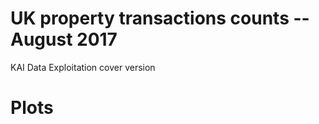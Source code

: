 # UK property transactions counts -- August 2017 
KAI Data Exploitation cover version  

# Plots


<!--html_preserve--><div id="htmlwidget-e9096ba96da70e7d3d31" style="width:672px;height:480px;" class="dygraphs html-widget"></div>
<script type="application/json" data-for="htmlwidget-e9096ba96da70e7d3d31">{"x":{"attrs":{"axes":{"x":{"pixelsPerLabel":60,"drawAxis":true,"drawGrid":false},"y":{"drawAxis":true,"drawGrid":false}},"colors":["#0f29ad","#db8572"],"title":"Total UK Residential Property Transactions","labels":["month","Unadjusted","Seasonally adjusted"],"retainDateWindow":false,"legend":"always","labelsDivWidth":500,"labelsShowZeroValues":true,"labelsSeparateLines":false,"hideOverlayOnMouseOut":true,"stackedGraph":false,"fillGraph":false,"fillAlpha":0.15,"stepPlot":false,"drawPoints":false,"pointSize":1,"drawGapEdgePoints":false,"connectSeparatedPoints":false,"strokeWidth":1,"strokeBorderColor":"white","colorValue":0.5,"colorSaturation":1,"includeZero":true,"drawAxesAtZero":false,"logscale":false,"axisTickSize":3,"axisLineColor":"black","axisLineWidth":0.3,"axisLabelColor":"black","axisLabelFontSize":14,"axisLabelWidth":60,"drawGrid":true,"gridLineWidth":0.3,"rightGap":5,"digitsAfterDecimal":2,"labelsKMB":false,"labelsKMG2":false,"labelsUTC":false,"maxNumberWidth":6,"animatedZooms":false,"mobileDisableYTouch":true,"ylabel":"Transactions"},"scale":"monthly","annotations":[],"shadings":[],"events":[],"format":"date","data":[["2016-03-01T00:00:00.000Z","2016-04-01T00:00:00.000Z","2016-05-01T00:00:00.000Z","2016-06-01T00:00:00.000Z","2016-07-01T00:00:00.000Z","2016-08-01T00:00:00.000Z","2016-09-01T00:00:00.000Z","2016-10-01T00:00:00.000Z","2016-11-01T00:00:00.000Z","2016-12-01T00:00:00.000Z","2017-01-01T00:00:00.000Z","2017-02-01T00:00:00.000Z","2017-03-01T00:00:00.000Z","2017-04-01T00:00:00.000Z","2017-05-01T00:00:00.000Z","2017-06-01T00:00:00.000Z","2017-07-01T00:00:00.000Z","2017-08-01T00:00:00.000Z"],[171370,73560,83000,102130,106040,108100,105370,98050,102430,109570,80680,83630,105550,87830,96290,117840,107140,114180],[171350,81730,88380,95700,96560,97120,95930,96450,97180,98450,102800,101460,103560,102970,100190,102440,104010,103490]],"fixedtz":false,"tzone":"UTC"},"evals":[],"jsHooks":[]}</script><!--/html_preserve-->

<!--html_preserve--><div id="htmlwidget-71be730011bac9b880ba" style="width:672px;height:480px;" class="dygraphs html-widget"></div>
<script type="application/json" data-for="htmlwidget-71be730011bac9b880ba">{"x":{"attrs":{"axes":{"x":{"pixelsPerLabel":60,"drawAxis":true,"drawGrid":false},"y":{"drawAxis":true,"drawGrid":false}},"colors":["#0f29ad","#db8572"],"title":"Total UK Non-Residential Property Transactions","labels":["month","Unadjusted","Seasonally adjusted"],"retainDateWindow":false,"legend":"always","labelsDivWidth":500,"labelsShowZeroValues":true,"labelsSeparateLines":false,"hideOverlayOnMouseOut":true,"stackedGraph":false,"fillGraph":false,"fillAlpha":0.15,"stepPlot":false,"drawPoints":false,"pointSize":1,"drawGapEdgePoints":false,"connectSeparatedPoints":false,"strokeWidth":1,"strokeBorderColor":"white","colorValue":0.5,"colorSaturation":1,"includeZero":true,"drawAxesAtZero":false,"logscale":false,"axisTickSize":3,"axisLineColor":"black","axisLineWidth":0.3,"axisLabelColor":"black","axisLabelFontSize":14,"axisLabelWidth":60,"drawGrid":true,"gridLineWidth":0.3,"rightGap":5,"digitsAfterDecimal":2,"labelsKMB":false,"labelsKMG2":false,"labelsUTC":false,"maxNumberWidth":6,"animatedZooms":false,"mobileDisableYTouch":true,"ylabel":"Transactions"},"scale":"monthly","annotations":[],"shadings":[],"events":[],"format":"date","data":[["2016-03-01T00:00:00.000Z","2016-04-01T00:00:00.000Z","2016-05-01T00:00:00.000Z","2016-06-01T00:00:00.000Z","2016-07-01T00:00:00.000Z","2016-08-01T00:00:00.000Z","2016-09-01T00:00:00.000Z","2016-10-01T00:00:00.000Z","2016-11-01T00:00:00.000Z","2016-12-01T00:00:00.000Z","2017-01-01T00:00:00.000Z","2017-02-01T00:00:00.000Z","2017-03-01T00:00:00.000Z","2017-04-01T00:00:00.000Z","2017-05-01T00:00:00.000Z","2017-06-01T00:00:00.000Z","2017-07-01T00:00:00.000Z","2017-08-01T00:00:00.000Z"],[12040,10520,9540,11290,10100,10290,11230,9950,11220,11610,9370,9220,13350,9750,10080,11100,10280,10440],[9940,10640,10330,10930,10170,10410,10540,10360,10510,10680,10890,10850,10840,10610,10450,10390,10830,10600]],"fixedtz":false,"tzone":"UTC"},"evals":[],"jsHooks":[]}</script><!--/html_preserve-->

<!--html_preserve--><div id="htmlwidget-d96907441ddf9e4b9c01" style="width:672px;height:480px;" class="dygraphs html-widget"></div>
<script type="application/json" data-for="htmlwidget-d96907441ddf9e4b9c01">{"x":{"attrs":{"axes":{"x":{"pixelsPerLabel":60,"drawAxis":true,"drawGrid":false},"y":{"drawAxis":true,"drawGrid":false}},"colors":["#0f29ad","#db8572"],"title":"Total UK Residential Property Transactions","labels":["month","Unadjusted","Seasonally adjusted"],"retainDateWindow":false,"legend":"always","labelsDivWidth":500,"labelsShowZeroValues":true,"labelsSeparateLines":false,"hideOverlayOnMouseOut":true,"stackedGraph":false,"fillGraph":false,"fillAlpha":0.15,"stepPlot":false,"drawPoints":false,"pointSize":1,"drawGapEdgePoints":false,"connectSeparatedPoints":false,"strokeWidth":1,"strokeBorderColor":"white","colorValue":0.5,"colorSaturation":1,"includeZero":true,"drawAxesAtZero":false,"logscale":false,"axisTickSize":3,"axisLineColor":"black","axisLineWidth":0.3,"axisLabelColor":"black","axisLabelFontSize":14,"axisLabelWidth":60,"drawGrid":true,"gridLineWidth":0.3,"rightGap":5,"digitsAfterDecimal":2,"labelsKMB":false,"labelsKMG2":false,"labelsUTC":false,"maxNumberWidth":6,"animatedZooms":false,"mobileDisableYTouch":true,"ylabel":"Transactions","showRangeSelector":true,"rangeSelectorHeight":40,"rangeSelectorPlotFillColor":" #A7B1C4","rangeSelectorPlotStrokeColor":"#808FAB","interactionModel":"Dygraph.Interaction.defaultModel"},"scale":"monthly","annotations":[],"shadings":[],"events":[],"format":"date","data":[["2005-04-01T00:00:00.000Z","2005-05-01T00:00:00.000Z","2005-06-01T00:00:00.000Z","2005-07-01T00:00:00.000Z","2005-08-01T00:00:00.000Z","2005-09-01T00:00:00.000Z","2005-10-01T00:00:00.000Z","2005-11-01T00:00:00.000Z","2005-12-01T00:00:00.000Z","2006-01-01T00:00:00.000Z","2006-02-01T00:00:00.000Z","2006-03-01T00:00:00.000Z","2006-04-01T00:00:00.000Z","2006-05-01T00:00:00.000Z","2006-06-01T00:00:00.000Z","2006-07-01T00:00:00.000Z","2006-08-01T00:00:00.000Z","2006-09-01T00:00:00.000Z","2006-10-01T00:00:00.000Z","2006-11-01T00:00:00.000Z","2006-12-01T00:00:00.000Z","2007-01-01T00:00:00.000Z","2007-02-01T00:00:00.000Z","2007-03-01T00:00:00.000Z","2007-04-01T00:00:00.000Z","2007-05-01T00:00:00.000Z","2007-06-01T00:00:00.000Z","2007-07-01T00:00:00.000Z","2007-08-01T00:00:00.000Z","2007-09-01T00:00:00.000Z","2007-10-01T00:00:00.000Z","2007-11-01T00:00:00.000Z","2007-12-01T00:00:00.000Z","2008-01-01T00:00:00.000Z","2008-02-01T00:00:00.000Z","2008-03-01T00:00:00.000Z","2008-04-01T00:00:00.000Z","2008-05-01T00:00:00.000Z","2008-06-01T00:00:00.000Z","2008-07-01T00:00:00.000Z","2008-08-01T00:00:00.000Z","2008-09-01T00:00:00.000Z","2008-10-01T00:00:00.000Z","2008-11-01T00:00:00.000Z","2008-12-01T00:00:00.000Z","2009-01-01T00:00:00.000Z","2009-02-01T00:00:00.000Z","2009-03-01T00:00:00.000Z","2009-04-01T00:00:00.000Z","2009-05-01T00:00:00.000Z","2009-06-01T00:00:00.000Z","2009-07-01T00:00:00.000Z","2009-08-01T00:00:00.000Z","2009-09-01T00:00:00.000Z","2009-10-01T00:00:00.000Z","2009-11-01T00:00:00.000Z","2009-12-01T00:00:00.000Z","2010-01-01T00:00:00.000Z","2010-02-01T00:00:00.000Z","2010-03-01T00:00:00.000Z","2010-04-01T00:00:00.000Z","2010-05-01T00:00:00.000Z","2010-06-01T00:00:00.000Z","2010-07-01T00:00:00.000Z","2010-08-01T00:00:00.000Z","2010-09-01T00:00:00.000Z","2010-10-01T00:00:00.000Z","2010-11-01T00:00:00.000Z","2010-12-01T00:00:00.000Z","2011-01-01T00:00:00.000Z","2011-02-01T00:00:00.000Z","2011-03-01T00:00:00.000Z","2011-04-01T00:00:00.000Z","2011-05-01T00:00:00.000Z","2011-06-01T00:00:00.000Z","2011-07-01T00:00:00.000Z","2011-08-01T00:00:00.000Z","2011-09-01T00:00:00.000Z","2011-10-01T00:00:00.000Z","2011-11-01T00:00:00.000Z","2011-12-01T00:00:00.000Z","2012-01-01T00:00:00.000Z","2012-02-01T00:00:00.000Z","2012-03-01T00:00:00.000Z","2012-04-01T00:00:00.000Z","2012-05-01T00:00:00.000Z","2012-06-01T00:00:00.000Z","2012-07-01T00:00:00.000Z","2012-08-01T00:00:00.000Z","2012-09-01T00:00:00.000Z","2012-10-01T00:00:00.000Z","2012-11-01T00:00:00.000Z","2012-12-01T00:00:00.000Z","2013-01-01T00:00:00.000Z","2013-02-01T00:00:00.000Z","2013-03-01T00:00:00.000Z","2013-04-01T00:00:00.000Z","2013-05-01T00:00:00.000Z","2013-06-01T00:00:00.000Z","2013-07-01T00:00:00.000Z","2013-08-01T00:00:00.000Z","2013-09-01T00:00:00.000Z","2013-10-01T00:00:00.000Z","2013-11-01T00:00:00.000Z","2013-12-01T00:00:00.000Z","2014-01-01T00:00:00.000Z","2014-02-01T00:00:00.000Z","2014-03-01T00:00:00.000Z","2014-04-01T00:00:00.000Z","2014-05-01T00:00:00.000Z","2014-06-01T00:00:00.000Z","2014-07-01T00:00:00.000Z","2014-08-01T00:00:00.000Z","2014-09-01T00:00:00.000Z","2014-10-01T00:00:00.000Z","2014-11-01T00:00:00.000Z","2014-12-01T00:00:00.000Z","2015-01-01T00:00:00.000Z","2015-02-01T00:00:00.000Z","2015-03-01T00:00:00.000Z","2015-04-01T00:00:00.000Z","2015-05-01T00:00:00.000Z","2015-06-01T00:00:00.000Z","2015-07-01T00:00:00.000Z","2015-08-01T00:00:00.000Z","2015-09-01T00:00:00.000Z","2015-10-01T00:00:00.000Z","2015-11-01T00:00:00.000Z","2015-12-01T00:00:00.000Z","2016-01-01T00:00:00.000Z","2016-02-01T00:00:00.000Z","2016-03-01T00:00:00.000Z","2016-04-01T00:00:00.000Z","2016-05-01T00:00:00.000Z","2016-06-01T00:00:00.000Z","2016-07-01T00:00:00.000Z","2016-08-01T00:00:00.000Z","2016-09-01T00:00:00.000Z","2016-10-01T00:00:00.000Z","2016-11-01T00:00:00.000Z","2016-12-01T00:00:00.000Z","2017-01-01T00:00:00.000Z","2017-02-01T00:00:00.000Z","2017-03-01T00:00:00.000Z","2017-04-01T00:00:00.000Z","2017-05-01T00:00:00.000Z","2017-06-01T00:00:00.000Z","2017-07-01T00:00:00.000Z","2017-08-01T00:00:00.000Z"],[107190,109010,124660,129170,128150,129560,120860,124540,136300,99740,102230,132710,121270,135030,162970,148490,156560,152100,149270,151770,158310,114880,112280,139780,126450,140110,161680,151390,162330,129210,133700,134320,107680,79350,84540,82050,88350,90570,83780,74560,69560,61330,72020,54910,59180,41060,42750,57990,57690,64640,74760,86090,78820,79480,88840,82910,103320,50230,58370,71830,71660,70560,84580,89190,81420,77250,79190,75890,75600,51900,54880,66600,68510,66340,78780,83180,85180,85530,77840,81110,84940,60530,62300,86720,63040,75350,85310,81880,90440,74390,83060,89450,80010,62060,64360,79000,72180,91270,91270,98710,105630,93680,101920,109670,104700,87280,85940,91570,94340,103110,108460,110280,114720,105170,114990,99010,103880,77750,78540,91490,86970,97800,114770,120610,109480,109160,119950,109370,113690,84030,91310,171370,73560,83000,102130,106040,108100,105370,98050,102430,109570,80680,83630,105550,87830,96290,117840,107140,114180],[109680,110270,112460,113610,115470,117590,120990,119270,126640,132100,133940,132080,135880,133370,136400,140770,142280,142030,143440,146670,149510,148580,147120,144110,136980,139920,139530,137980,137040,133260,124980,119940,109440,103660,99300,91920,94610,87440,77280,66860,61820,59130,62890,55610,56400,51660,55930,63250,62120,63760,67390,71810,75400,76470,80170,80640,98940,64150,76080,76000,75260,76950,77490,77550,74560,74860,73080,70380,67560,69090,68450,71710,72990,69820,72780,74820,76080,76720,76520,76430,77270,77720,75610,89300,71730,78140,74850,75940,76520,76310,76890,78590,79880,78370,79620,79770,82650,89090,89010,89680,91090,93150,95110,99090,100460,103530,105610,102930,104330,102880,102430,101290,102360,100700,100830,99350,96840,93840,95890,98590,96870,101110,104470,104240,104200,106560,107180,106190,106790,104510,106510,171350,81730,88380,95700,96560,97120,95930,96450,97180,98450,102800,101460,103560,102970,100190,102440,104010,103490]],"fixedtz":false,"tzone":"UTC"},"evals":["attrs.interactionModel"],"jsHooks":[]}</script><!--/html_preserve-->
<!--html_preserve--><div id="htmlwidget-fd1171d182d8d078ceba" style="width:672px;height:480px;" class="dygraphs html-widget"></div>
<script type="application/json" data-for="htmlwidget-fd1171d182d8d078ceba">{"x":{"attrs":{"axes":{"x":{"pixelsPerLabel":60,"drawAxis":true,"drawGrid":false},"y":{"drawAxis":true,"drawGrid":false}},"colors":["#0f29ad","#db8572"],"title":"Total UK Non-Residential Property Transactions","labels":["month","Unadjusted","Seasonally adjusted"],"retainDateWindow":false,"legend":"always","labelsDivWidth":500,"labelsShowZeroValues":true,"labelsSeparateLines":false,"hideOverlayOnMouseOut":true,"stackedGraph":false,"fillGraph":false,"fillAlpha":0.15,"stepPlot":false,"drawPoints":false,"pointSize":1,"drawGapEdgePoints":false,"connectSeparatedPoints":false,"strokeWidth":1,"strokeBorderColor":"white","colorValue":0.5,"colorSaturation":1,"includeZero":true,"drawAxesAtZero":false,"logscale":false,"axisTickSize":3,"axisLineColor":"black","axisLineWidth":0.3,"axisLabelColor":"black","axisLabelFontSize":14,"axisLabelWidth":60,"drawGrid":true,"gridLineWidth":0.3,"rightGap":5,"digitsAfterDecimal":2,"labelsKMB":false,"labelsKMG2":false,"labelsUTC":false,"maxNumberWidth":6,"animatedZooms":false,"mobileDisableYTouch":true,"ylabel":"Transactions","showRangeSelector":true,"rangeSelectorHeight":40,"rangeSelectorPlotFillColor":" #A7B1C4","rangeSelectorPlotStrokeColor":"#808FAB","interactionModel":"Dygraph.Interaction.defaultModel"},"scale":"monthly","annotations":[],"shadings":[],"events":[],"format":"date","data":[["2005-04-01T00:00:00.000Z","2005-05-01T00:00:00.000Z","2005-06-01T00:00:00.000Z","2005-07-01T00:00:00.000Z","2005-08-01T00:00:00.000Z","2005-09-01T00:00:00.000Z","2005-10-01T00:00:00.000Z","2005-11-01T00:00:00.000Z","2005-12-01T00:00:00.000Z","2006-01-01T00:00:00.000Z","2006-02-01T00:00:00.000Z","2006-03-01T00:00:00.000Z","2006-04-01T00:00:00.000Z","2006-05-01T00:00:00.000Z","2006-06-01T00:00:00.000Z","2006-07-01T00:00:00.000Z","2006-08-01T00:00:00.000Z","2006-09-01T00:00:00.000Z","2006-10-01T00:00:00.000Z","2006-11-01T00:00:00.000Z","2006-12-01T00:00:00.000Z","2007-01-01T00:00:00.000Z","2007-02-01T00:00:00.000Z","2007-03-01T00:00:00.000Z","2007-04-01T00:00:00.000Z","2007-05-01T00:00:00.000Z","2007-06-01T00:00:00.000Z","2007-07-01T00:00:00.000Z","2007-08-01T00:00:00.000Z","2007-09-01T00:00:00.000Z","2007-10-01T00:00:00.000Z","2007-11-01T00:00:00.000Z","2007-12-01T00:00:00.000Z","2008-01-01T00:00:00.000Z","2008-02-01T00:00:00.000Z","2008-03-01T00:00:00.000Z","2008-04-01T00:00:00.000Z","2008-05-01T00:00:00.000Z","2008-06-01T00:00:00.000Z","2008-07-01T00:00:00.000Z","2008-08-01T00:00:00.000Z","2008-09-01T00:00:00.000Z","2008-10-01T00:00:00.000Z","2008-11-01T00:00:00.000Z","2008-12-01T00:00:00.000Z","2009-01-01T00:00:00.000Z","2009-02-01T00:00:00.000Z","2009-03-01T00:00:00.000Z","2009-04-01T00:00:00.000Z","2009-05-01T00:00:00.000Z","2009-06-01T00:00:00.000Z","2009-07-01T00:00:00.000Z","2009-08-01T00:00:00.000Z","2009-09-01T00:00:00.000Z","2009-10-01T00:00:00.000Z","2009-11-01T00:00:00.000Z","2009-12-01T00:00:00.000Z","2010-01-01T00:00:00.000Z","2010-02-01T00:00:00.000Z","2010-03-01T00:00:00.000Z","2010-04-01T00:00:00.000Z","2010-05-01T00:00:00.000Z","2010-06-01T00:00:00.000Z","2010-07-01T00:00:00.000Z","2010-08-01T00:00:00.000Z","2010-09-01T00:00:00.000Z","2010-10-01T00:00:00.000Z","2010-11-01T00:00:00.000Z","2010-12-01T00:00:00.000Z","2011-01-01T00:00:00.000Z","2011-02-01T00:00:00.000Z","2011-03-01T00:00:00.000Z","2011-04-01T00:00:00.000Z","2011-05-01T00:00:00.000Z","2011-06-01T00:00:00.000Z","2011-07-01T00:00:00.000Z","2011-08-01T00:00:00.000Z","2011-09-01T00:00:00.000Z","2011-10-01T00:00:00.000Z","2011-11-01T00:00:00.000Z","2011-12-01T00:00:00.000Z","2012-01-01T00:00:00.000Z","2012-02-01T00:00:00.000Z","2012-03-01T00:00:00.000Z","2012-04-01T00:00:00.000Z","2012-05-01T00:00:00.000Z","2012-06-01T00:00:00.000Z","2012-07-01T00:00:00.000Z","2012-08-01T00:00:00.000Z","2012-09-01T00:00:00.000Z","2012-10-01T00:00:00.000Z","2012-11-01T00:00:00.000Z","2012-12-01T00:00:00.000Z","2013-01-01T00:00:00.000Z","2013-02-01T00:00:00.000Z","2013-03-01T00:00:00.000Z","2013-04-01T00:00:00.000Z","2013-05-01T00:00:00.000Z","2013-06-01T00:00:00.000Z","2013-07-01T00:00:00.000Z","2013-08-01T00:00:00.000Z","2013-09-01T00:00:00.000Z","2013-10-01T00:00:00.000Z","2013-11-01T00:00:00.000Z","2013-12-01T00:00:00.000Z","2014-01-01T00:00:00.000Z","2014-02-01T00:00:00.000Z","2014-03-01T00:00:00.000Z","2014-04-01T00:00:00.000Z","2014-05-01T00:00:00.000Z","2014-06-01T00:00:00.000Z","2014-07-01T00:00:00.000Z","2014-08-01T00:00:00.000Z","2014-09-01T00:00:00.000Z","2014-10-01T00:00:00.000Z","2014-11-01T00:00:00.000Z","2014-12-01T00:00:00.000Z","2015-01-01T00:00:00.000Z","2015-02-01T00:00:00.000Z","2015-03-01T00:00:00.000Z","2015-04-01T00:00:00.000Z","2015-05-01T00:00:00.000Z","2015-06-01T00:00:00.000Z","2015-07-01T00:00:00.000Z","2015-08-01T00:00:00.000Z","2015-09-01T00:00:00.000Z","2015-10-01T00:00:00.000Z","2015-11-01T00:00:00.000Z","2015-12-01T00:00:00.000Z","2016-01-01T00:00:00.000Z","2016-02-01T00:00:00.000Z","2016-03-01T00:00:00.000Z","2016-04-01T00:00:00.000Z","2016-05-01T00:00:00.000Z","2016-06-01T00:00:00.000Z","2016-07-01T00:00:00.000Z","2016-08-01T00:00:00.000Z","2016-09-01T00:00:00.000Z","2016-10-01T00:00:00.000Z","2016-11-01T00:00:00.000Z","2016-12-01T00:00:00.000Z","2017-01-01T00:00:00.000Z","2017-02-01T00:00:00.000Z","2017-03-01T00:00:00.000Z","2017-04-01T00:00:00.000Z","2017-05-01T00:00:00.000Z","2017-06-01T00:00:00.000Z","2017-07-01T00:00:00.000Z","2017-08-01T00:00:00.000Z"],[10920,10390,11740,12000,10770,11130,10380,11260,11620,10190,9410,14330,11120,10450,12150,10360,10810,11230,11470,11840,12060,10790,9870,14070,11250,11180,12280,11720,11860,10720,12090,12340,10850,10590,10320,12640,13850,9750,9720,9540,8100,9380,8740,6840,7620,6110,5700,8230,6690,6220,7540,7850,6880,8010,8130,7950,8900,6630,7100,10190,8320,7490,9810,8720,7720,8380,8350,8600,8400,6620,6960,9520,7810,7450,8410,8050,8090,9050,8050,8570,8880,7400,6970,9690,8070,8200,7850,8190,8090,7810,8480,8970,8250,7400,6960,10030,8370,8530,8090,9080,8620,8710,9320,9890,9810,8360,7790,10200,9260,8780,9550,9770,9030,10050,10500,9210,10610,8510,8380,10940,9560,8970,10410,10550,8920,10600,10720,9740,11070,8520,8820,12040,10520,9540,11290,10100,10290,11230,9950,11220,11610,9370,9220,13350,9750,10080,11100,10280,10440],[10410,11160,11300,12220,11090,10860,10970,10700,11140,11280,11120,11150,11630,10940,11210,11140,11050,11340,11230,11680,11790,11650,11670,11490,11430,11650,11750,11650,11980,11550,11470,11610,11210,11440,11250,11390,13010,10470,9690,9160,8680,9160,8110,7160,7100,6830,6740,6810,6710,6800,7090,7430,7780,7650,7850,8040,8220,7630,8400,8390,8360,8430,9190,8480,8180,8130,8230,8170,7510,8020,8190,7930,7980,8010,8120,8060,8200,8480,8310,8050,8220,8540,7840,8210,8720,8430,7480,8180,8080,8060,7990,8400,8220,8180,8160,8730,8510,8640,8340,8690,8910,8800,8800,9440,9290,9110,9140,9280,9260,9230,9650,9370,9620,9560,9770,9490,9600,9600,9830,9450,9810,9730,9870,9970,9940,9970,10330,9830,10010,9930,10060,9940,10640,10330,10930,10170,10410,10540,10360,10510,10680,10890,10850,10840,10610,10450,10390,10830,10600]],"fixedtz":false,"tzone":"UTC"},"evals":["attrs.interactionModel"],"jsHooks":[]}</script><!--/html_preserve-->

<!--html_preserve--><div id="htmlwidget-0371cfc5d92ef4f06eeb" style="width:672px;height:480px;" class="dygraphs html-widget"></div>
<script type="application/json" data-for="htmlwidget-0371cfc5d92ef4f06eeb">{"x":{"attrs":{"axes":{"x":{"pixelsPerLabel":60,"drawAxis":true,"drawGrid":false},"y":{"drawAxis":true,"drawGrid":false},"y2":{"drawGrid":false,"independentTicks":true}},"colors":["#63a4d3","#399661"],"title":"Properties in England, not seasonally adjusted","labels":["month","Residential","Non-Residential"],"retainDateWindow":false,"legend":"always","labelsDivWidth":500,"labelsShowZeroValues":true,"labelsSeparateLines":false,"hideOverlayOnMouseOut":true,"stackedGraph":false,"fillGraph":false,"fillAlpha":0.15,"stepPlot":false,"drawPoints":false,"pointSize":1,"drawGapEdgePoints":false,"connectSeparatedPoints":false,"strokeWidth":1,"strokeBorderColor":"white","colorValue":0.5,"colorSaturation":1,"includeZero":true,"drawAxesAtZero":false,"logscale":false,"axisTickSize":3,"axisLineColor":"black","axisLineWidth":0.3,"axisLabelColor":"black","axisLabelFontSize":14,"axisLabelWidth":60,"drawGrid":true,"gridLineWidth":0.3,"rightGap":5,"digitsAfterDecimal":2,"labelsKMB":false,"labelsKMG2":false,"labelsUTC":false,"maxNumberWidth":6,"animatedZooms":false,"mobileDisableYTouch":true,"ylabel":"Residential Transactions","y2label":"Non-Residential Transactions","series":{"Non-Residential":{"axis":"y2"}},"showRangeSelector":true,"rangeSelectorHeight":40,"rangeSelectorPlotFillColor":" #A7B1C4","rangeSelectorPlotStrokeColor":"#808FAB","interactionModel":"Dygraph.Interaction.defaultModel"},"scale":"monthly","annotations":[],"shadings":[],"events":[],"format":"date","data":[["2005-04-01T00:00:00.000Z","2005-05-01T00:00:00.000Z","2005-06-01T00:00:00.000Z","2005-07-01T00:00:00.000Z","2005-08-01T00:00:00.000Z","2005-09-01T00:00:00.000Z","2005-10-01T00:00:00.000Z","2005-11-01T00:00:00.000Z","2005-12-01T00:00:00.000Z","2006-01-01T00:00:00.000Z","2006-02-01T00:00:00.000Z","2006-03-01T00:00:00.000Z","2006-04-01T00:00:00.000Z","2006-05-01T00:00:00.000Z","2006-06-01T00:00:00.000Z","2006-07-01T00:00:00.000Z","2006-08-01T00:00:00.000Z","2006-09-01T00:00:00.000Z","2006-10-01T00:00:00.000Z","2006-11-01T00:00:00.000Z","2006-12-01T00:00:00.000Z","2007-01-01T00:00:00.000Z","2007-02-01T00:00:00.000Z","2007-03-01T00:00:00.000Z","2007-04-01T00:00:00.000Z","2007-05-01T00:00:00.000Z","2007-06-01T00:00:00.000Z","2007-07-01T00:00:00.000Z","2007-08-01T00:00:00.000Z","2007-09-01T00:00:00.000Z","2007-10-01T00:00:00.000Z","2007-11-01T00:00:00.000Z","2007-12-01T00:00:00.000Z","2008-01-01T00:00:00.000Z","2008-02-01T00:00:00.000Z","2008-03-01T00:00:00.000Z","2008-04-01T00:00:00.000Z","2008-05-01T00:00:00.000Z","2008-06-01T00:00:00.000Z","2008-07-01T00:00:00.000Z","2008-08-01T00:00:00.000Z","2008-09-01T00:00:00.000Z","2008-10-01T00:00:00.000Z","2008-11-01T00:00:00.000Z","2008-12-01T00:00:00.000Z","2009-01-01T00:00:00.000Z","2009-02-01T00:00:00.000Z","2009-03-01T00:00:00.000Z","2009-04-01T00:00:00.000Z","2009-05-01T00:00:00.000Z","2009-06-01T00:00:00.000Z","2009-07-01T00:00:00.000Z","2009-08-01T00:00:00.000Z","2009-09-01T00:00:00.000Z","2009-10-01T00:00:00.000Z","2009-11-01T00:00:00.000Z","2009-12-01T00:00:00.000Z","2010-01-01T00:00:00.000Z","2010-02-01T00:00:00.000Z","2010-03-01T00:00:00.000Z","2010-04-01T00:00:00.000Z","2010-05-01T00:00:00.000Z","2010-06-01T00:00:00.000Z","2010-07-01T00:00:00.000Z","2010-08-01T00:00:00.000Z","2010-09-01T00:00:00.000Z","2010-10-01T00:00:00.000Z","2010-11-01T00:00:00.000Z","2010-12-01T00:00:00.000Z","2011-01-01T00:00:00.000Z","2011-02-01T00:00:00.000Z","2011-03-01T00:00:00.000Z","2011-04-01T00:00:00.000Z","2011-05-01T00:00:00.000Z","2011-06-01T00:00:00.000Z","2011-07-01T00:00:00.000Z","2011-08-01T00:00:00.000Z","2011-09-01T00:00:00.000Z","2011-10-01T00:00:00.000Z","2011-11-01T00:00:00.000Z","2011-12-01T00:00:00.000Z","2012-01-01T00:00:00.000Z","2012-02-01T00:00:00.000Z","2012-03-01T00:00:00.000Z","2012-04-01T00:00:00.000Z","2012-05-01T00:00:00.000Z","2012-06-01T00:00:00.000Z","2012-07-01T00:00:00.000Z","2012-08-01T00:00:00.000Z","2012-09-01T00:00:00.000Z","2012-10-01T00:00:00.000Z","2012-11-01T00:00:00.000Z","2012-12-01T00:00:00.000Z","2013-01-01T00:00:00.000Z","2013-02-01T00:00:00.000Z","2013-03-01T00:00:00.000Z","2013-04-01T00:00:00.000Z","2013-05-01T00:00:00.000Z","2013-06-01T00:00:00.000Z","2013-07-01T00:00:00.000Z","2013-08-01T00:00:00.000Z","2013-09-01T00:00:00.000Z","2013-10-01T00:00:00.000Z","2013-11-01T00:00:00.000Z","2013-12-01T00:00:00.000Z","2014-01-01T00:00:00.000Z","2014-02-01T00:00:00.000Z","2014-03-01T00:00:00.000Z","2014-04-01T00:00:00.000Z","2014-05-01T00:00:00.000Z","2014-06-01T00:00:00.000Z","2014-07-01T00:00:00.000Z","2014-08-01T00:00:00.000Z","2014-09-01T00:00:00.000Z","2014-10-01T00:00:00.000Z","2014-11-01T00:00:00.000Z","2014-12-01T00:00:00.000Z","2015-01-01T00:00:00.000Z","2015-02-01T00:00:00.000Z","2015-03-01T00:00:00.000Z","2015-04-01T00:00:00.000Z","2015-05-01T00:00:00.000Z","2015-06-01T00:00:00.000Z","2015-07-01T00:00:00.000Z","2015-08-01T00:00:00.000Z","2015-09-01T00:00:00.000Z","2015-10-01T00:00:00.000Z","2015-11-01T00:00:00.000Z","2015-12-01T00:00:00.000Z","2016-01-01T00:00:00.000Z","2016-02-01T00:00:00.000Z","2016-03-01T00:00:00.000Z","2016-04-01T00:00:00.000Z","2016-05-01T00:00:00.000Z","2016-06-01T00:00:00.000Z","2016-07-01T00:00:00.000Z","2016-08-01T00:00:00.000Z","2016-09-01T00:00:00.000Z","2016-10-01T00:00:00.000Z","2016-11-01T00:00:00.000Z","2016-12-01T00:00:00.000Z","2017-01-01T00:00:00.000Z","2017-02-01T00:00:00.000Z","2017-03-01T00:00:00.000Z","2017-04-01T00:00:00.000Z","2017-05-01T00:00:00.000Z","2017-06-01T00:00:00.000Z","2017-07-01T00:00:00.000Z","2017-08-01T00:00:00.000Z"],[88840,91030,103700,107770,107040,107710,100650,103570,115150,83980,87550,112090,101830,113160,135030,125720,132180,126890,124980,127530,133770,97580,96560,117970,105780,117560,134370,128660,136790,109250,113080,112770,91140,67220,71820,68100,73130,74470,69150,62400,57810,51080,59710,45780,50260,34750,36580,49130,48840,54720,63710,73760,68080,68260,76320,71150,89920,43110,50920,61810,60830,60500,72370,76590,70320,66440,67380,65080,65650,44970,47830,57200,58700,56820,67500,71550,73720,73310,67030,69730,73780,52630,54440,74960,53590,64960,72590,71240,77690,64200,71490,76910,69100,53990,56120,67740,61780,78170,77850,85310,90850,80640,87730,94020,91030,75750,75100,79280,81140,87930,92950,95430,98450,91170,98630,84150,90650,66750,68390,78240,73690,83310,98200,103160,94260,93940,102540,93490,98400,72750,80110,149710,62150,70490,86860,90220,92650,89100,83250,86920,93540,69090,72360,88780,74010,81190,98850,91230,96740],[9200,8620,9960,10120,9100,9410,8710,9400,9720,8610,7870,11980,9270,8660,10190,8720,9030,9500,9420,9770,10000,9020,8110,11620,9220,9110,10160,9840,9860,8940,10040,10270,9100,8910,8640,10480,11460,8030,8070,8090,6810,7960,7360,5690,6430,5100,4790,6960,5650,5120,6380,6730,5870,6760,6920,6720,7610,5670,6070,8690,7050,6260,8360,7410,6540,7190,7050,7340,7230,5730,5860,8090,6640,6310,7140,6870,6930,7760,6890,7290,7670,6370,5920,8310,6910,6880,6720,7040,6910,6640,7190,7620,7130,6380,5910,8610,7080,7170,6900,7750,7360,7430,7960,8410,8390,7100,6590,8690,7860,7380,8110,8310,7670,8520,8830,7740,9050,7310,7070,9210,8150,7670,8990,9160,7700,9240,9310,8410,9480,7440,7720,10310,9050,8160,9780,8800,8810,9780,8620,9640,10010,8220,7980,11420,8300,8640,9540,8970,9020]],"fixedtz":false,"tzone":"UTC"},"evals":["attrs.interactionModel"],"jsHooks":[]}</script><!--/html_preserve-->

<!--html_preserve--><div id="htmlwidget-72c1c665e5b0722bf3c6" style="width:672px;height:480px;" class="dygraphs html-widget"></div>
<script type="application/json" data-for="htmlwidget-72c1c665e5b0722bf3c6">{"x":{"attrs":{"axes":{"x":{"pixelsPerLabel":60,"drawAxis":true,"drawGrid":false},"y":{"drawAxis":true,"drawGrid":false},"y2":{"drawGrid":false,"independentTicks":true}},"colors":["#63a4d3","#399661"],"title":"Properties in Scotland, not seasonally adjusted","labels":["month","Residential","Non-Residential"],"retainDateWindow":false,"legend":"always","labelsDivWidth":500,"labelsShowZeroValues":true,"labelsSeparateLines":false,"hideOverlayOnMouseOut":true,"stackedGraph":false,"fillGraph":false,"fillAlpha":0.15,"stepPlot":false,"drawPoints":false,"pointSize":1,"drawGapEdgePoints":false,"connectSeparatedPoints":false,"strokeWidth":1,"strokeBorderColor":"white","colorValue":0.5,"colorSaturation":1,"includeZero":true,"drawAxesAtZero":false,"logscale":false,"axisTickSize":3,"axisLineColor":"black","axisLineWidth":0.3,"axisLabelColor":"black","axisLabelFontSize":14,"axisLabelWidth":60,"drawGrid":true,"gridLineWidth":0.3,"rightGap":5,"digitsAfterDecimal":2,"labelsKMB":false,"labelsKMG2":false,"labelsUTC":false,"maxNumberWidth":6,"animatedZooms":false,"mobileDisableYTouch":true,"ylabel":"Residential Transactions","y2label":"Non-Residential Transactions","series":{"Non-Residential":{"axis":"y2"}},"showRangeSelector":true,"rangeSelectorHeight":40,"rangeSelectorPlotFillColor":" #A7B1C4","rangeSelectorPlotStrokeColor":"#808FAB","interactionModel":"Dygraph.Interaction.defaultModel"},"scale":"monthly","annotations":[],"shadings":[],"events":[],"format":"date","data":[["2005-04-01T00:00:00.000Z","2005-05-01T00:00:00.000Z","2005-06-01T00:00:00.000Z","2005-07-01T00:00:00.000Z","2005-08-01T00:00:00.000Z","2005-09-01T00:00:00.000Z","2005-10-01T00:00:00.000Z","2005-11-01T00:00:00.000Z","2005-12-01T00:00:00.000Z","2006-01-01T00:00:00.000Z","2006-02-01T00:00:00.000Z","2006-03-01T00:00:00.000Z","2006-04-01T00:00:00.000Z","2006-05-01T00:00:00.000Z","2006-06-01T00:00:00.000Z","2006-07-01T00:00:00.000Z","2006-08-01T00:00:00.000Z","2006-09-01T00:00:00.000Z","2006-10-01T00:00:00.000Z","2006-11-01T00:00:00.000Z","2006-12-01T00:00:00.000Z","2007-01-01T00:00:00.000Z","2007-02-01T00:00:00.000Z","2007-03-01T00:00:00.000Z","2007-04-01T00:00:00.000Z","2007-05-01T00:00:00.000Z","2007-06-01T00:00:00.000Z","2007-07-01T00:00:00.000Z","2007-08-01T00:00:00.000Z","2007-09-01T00:00:00.000Z","2007-10-01T00:00:00.000Z","2007-11-01T00:00:00.000Z","2007-12-01T00:00:00.000Z","2008-01-01T00:00:00.000Z","2008-02-01T00:00:00.000Z","2008-03-01T00:00:00.000Z","2008-04-01T00:00:00.000Z","2008-05-01T00:00:00.000Z","2008-06-01T00:00:00.000Z","2008-07-01T00:00:00.000Z","2008-08-01T00:00:00.000Z","2008-09-01T00:00:00.000Z","2008-10-01T00:00:00.000Z","2008-11-01T00:00:00.000Z","2008-12-01T00:00:00.000Z","2009-01-01T00:00:00.000Z","2009-02-01T00:00:00.000Z","2009-03-01T00:00:00.000Z","2009-04-01T00:00:00.000Z","2009-05-01T00:00:00.000Z","2009-06-01T00:00:00.000Z","2009-07-01T00:00:00.000Z","2009-08-01T00:00:00.000Z","2009-09-01T00:00:00.000Z","2009-10-01T00:00:00.000Z","2009-11-01T00:00:00.000Z","2009-12-01T00:00:00.000Z","2010-01-01T00:00:00.000Z","2010-02-01T00:00:00.000Z","2010-03-01T00:00:00.000Z","2010-04-01T00:00:00.000Z","2010-05-01T00:00:00.000Z","2010-06-01T00:00:00.000Z","2010-07-01T00:00:00.000Z","2010-08-01T00:00:00.000Z","2010-09-01T00:00:00.000Z","2010-10-01T00:00:00.000Z","2010-11-01T00:00:00.000Z","2010-12-01T00:00:00.000Z","2011-01-01T00:00:00.000Z","2011-02-01T00:00:00.000Z","2011-03-01T00:00:00.000Z","2011-04-01T00:00:00.000Z","2011-05-01T00:00:00.000Z","2011-06-01T00:00:00.000Z","2011-07-01T00:00:00.000Z","2011-08-01T00:00:00.000Z","2011-09-01T00:00:00.000Z","2011-10-01T00:00:00.000Z","2011-11-01T00:00:00.000Z","2011-12-01T00:00:00.000Z","2012-01-01T00:00:00.000Z","2012-02-01T00:00:00.000Z","2012-03-01T00:00:00.000Z","2012-04-01T00:00:00.000Z","2012-05-01T00:00:00.000Z","2012-06-01T00:00:00.000Z","2012-07-01T00:00:00.000Z","2012-08-01T00:00:00.000Z","2012-09-01T00:00:00.000Z","2012-10-01T00:00:00.000Z","2012-11-01T00:00:00.000Z","2012-12-01T00:00:00.000Z","2013-01-01T00:00:00.000Z","2013-02-01T00:00:00.000Z","2013-03-01T00:00:00.000Z","2013-04-01T00:00:00.000Z","2013-05-01T00:00:00.000Z","2013-06-01T00:00:00.000Z","2013-07-01T00:00:00.000Z","2013-08-01T00:00:00.000Z","2013-09-01T00:00:00.000Z","2013-10-01T00:00:00.000Z","2013-11-01T00:00:00.000Z","2013-12-01T00:00:00.000Z","2014-01-01T00:00:00.000Z","2014-02-01T00:00:00.000Z","2014-03-01T00:00:00.000Z","2014-04-01T00:00:00.000Z","2014-05-01T00:00:00.000Z","2014-06-01T00:00:00.000Z","2014-07-01T00:00:00.000Z","2014-08-01T00:00:00.000Z","2014-09-01T00:00:00.000Z","2014-10-01T00:00:00.000Z","2014-11-01T00:00:00.000Z","2014-12-01T00:00:00.000Z","2015-01-01T00:00:00.000Z","2015-02-01T00:00:00.000Z","2015-03-01T00:00:00.000Z","2015-04-01T00:00:00.000Z","2015-05-01T00:00:00.000Z","2015-06-01T00:00:00.000Z","2015-07-01T00:00:00.000Z","2015-08-01T00:00:00.000Z","2015-09-01T00:00:00.000Z","2015-10-01T00:00:00.000Z","2015-11-01T00:00:00.000Z","2015-12-01T00:00:00.000Z","2016-01-01T00:00:00.000Z","2016-02-01T00:00:00.000Z","2016-03-01T00:00:00.000Z","2016-04-01T00:00:00.000Z","2016-05-01T00:00:00.000Z","2016-06-01T00:00:00.000Z","2016-07-01T00:00:00.000Z","2016-08-01T00:00:00.000Z","2016-09-01T00:00:00.000Z","2016-10-01T00:00:00.000Z","2016-11-01T00:00:00.000Z","2016-12-01T00:00:00.000Z","2017-01-01T00:00:00.000Z","2017-02-01T00:00:00.000Z","2017-03-01T00:00:00.000Z","2017-04-01T00:00:00.000Z","2017-05-01T00:00:00.000Z","2017-06-01T00:00:00.000Z","2017-07-01T00:00:00.000Z","2017-08-01T00:00:00.000Z"],[10540,10180,12120,12530,12000,12510,11410,11690,11430,8500,7150,11180,10690,11990,15670,12790,13430,13930,13030,13120,12920,9170,7580,11920,11700,12750,16360,13290,15480,12270,12700,13810,10180,7800,7920,9080,9910,10620,9580,8020,7830,6650,8000,5650,5300,3920,3560,4950,5220,5870,6440,7110,6370,6630,7380,6950,7440,4370,4010,5720,6380,5870,7230,7550,6540,6540,7020,6290,5600,3980,3770,5370,5790,5700,6640,7000,6610,7210,6170,6390,6110,4540,4100,6830,5610,6110,7600,6140,7460,5830,6450,7090,6070,4610,4380,6390,6270,7780,7800,7650,8700,7520,8110,9000,7310,6500,5680,6830,7590,8830,8970,8160,9500,7870,9270,8640,6590,6270,5260,7700,8060,8600,9610,10240,8760,8710,9880,9000,8230,6430,5670,11330,6760,7260,8860,9300,8640,9490,8440,8710,8560,6400,5860,9320,8040,8560,11010,9120,9930],[800,810,790,880,770,800,770,900,920,780,750,1220,860,820,900,760,930,840,1010,1020,990,870,860,1270,1020,1060,1100,920,1060,950,1040,1190,960,870,940,1210,1220,950,920,770,710,810,810,660,690,590,540,760,600,640,660,600,590,710,680,720,690,530,560,830,720,710,820,750,670,680,740,690,660,510,600,820,620,670,690,640,680,720,650,720,660,590,600,770,620,790,620,650,680,630,710,750,640,550,590,820,690,750,630,720,710,700,730,850,790,690,700,810,730,760,800,840,740,860,920,810,830,640,680,1000,640,570,610,600,590,620,650,670,750,520,510,840,650,610,670,570,600,630,570,700,750,520,570,1000,670,660,710,590,640]],"fixedtz":false,"tzone":"UTC"},"evals":["attrs.interactionModel"],"jsHooks":[]}</script><!--/html_preserve-->


<!--html_preserve--><div id="htmlwidget-189186f420b9592adf63" style="width:672px;height:480px;" class="dygraphs html-widget"></div>
<script type="application/json" data-for="htmlwidget-189186f420b9592adf63">{"x":{"attrs":{"axes":{"x":{"pixelsPerLabel":60,"drawAxis":true,"drawGrid":false},"y":{"drawAxis":true,"drawGrid":false},"y2":{"drawGrid":false,"independentTicks":true}},"colors":["#63a4d3","#399661"],"title":"Properties in Wales, not seasonally adjusted","labels":["month","Residential","Non-Residential"],"retainDateWindow":false,"legend":"always","labelsDivWidth":500,"labelsShowZeroValues":true,"labelsSeparateLines":false,"hideOverlayOnMouseOut":true,"stackedGraph":false,"fillGraph":false,"fillAlpha":0.15,"stepPlot":false,"drawPoints":false,"pointSize":1,"drawGapEdgePoints":false,"connectSeparatedPoints":false,"strokeWidth":1,"strokeBorderColor":"white","colorValue":0.5,"colorSaturation":1,"includeZero":true,"drawAxesAtZero":false,"logscale":false,"axisTickSize":3,"axisLineColor":"black","axisLineWidth":0.3,"axisLabelColor":"black","axisLabelFontSize":14,"axisLabelWidth":60,"drawGrid":true,"gridLineWidth":0.3,"rightGap":5,"digitsAfterDecimal":2,"labelsKMB":false,"labelsKMG2":false,"labelsUTC":false,"maxNumberWidth":6,"animatedZooms":false,"mobileDisableYTouch":true,"ylabel":"Residential Transactions","y2label":"Non-Residential Transactions","series":{"Non-Residential":{"axis":"y2"}},"showRangeSelector":true,"rangeSelectorHeight":40,"rangeSelectorPlotFillColor":" #A7B1C4","rangeSelectorPlotStrokeColor":"#808FAB","interactionModel":"Dygraph.Interaction.defaultModel"},"scale":"monthly","annotations":[],"shadings":[],"events":[],"format":"date","data":[["2005-04-01T00:00:00.000Z","2005-05-01T00:00:00.000Z","2005-06-01T00:00:00.000Z","2005-07-01T00:00:00.000Z","2005-08-01T00:00:00.000Z","2005-09-01T00:00:00.000Z","2005-10-01T00:00:00.000Z","2005-11-01T00:00:00.000Z","2005-12-01T00:00:00.000Z","2006-01-01T00:00:00.000Z","2006-02-01T00:00:00.000Z","2006-03-01T00:00:00.000Z","2006-04-01T00:00:00.000Z","2006-05-01T00:00:00.000Z","2006-06-01T00:00:00.000Z","2006-07-01T00:00:00.000Z","2006-08-01T00:00:00.000Z","2006-09-01T00:00:00.000Z","2006-10-01T00:00:00.000Z","2006-11-01T00:00:00.000Z","2006-12-01T00:00:00.000Z","2007-01-01T00:00:00.000Z","2007-02-01T00:00:00.000Z","2007-03-01T00:00:00.000Z","2007-04-01T00:00:00.000Z","2007-05-01T00:00:00.000Z","2007-06-01T00:00:00.000Z","2007-07-01T00:00:00.000Z","2007-08-01T00:00:00.000Z","2007-09-01T00:00:00.000Z","2007-10-01T00:00:00.000Z","2007-11-01T00:00:00.000Z","2007-12-01T00:00:00.000Z","2008-01-01T00:00:00.000Z","2008-02-01T00:00:00.000Z","2008-03-01T00:00:00.000Z","2008-04-01T00:00:00.000Z","2008-05-01T00:00:00.000Z","2008-06-01T00:00:00.000Z","2008-07-01T00:00:00.000Z","2008-08-01T00:00:00.000Z","2008-09-01T00:00:00.000Z","2008-10-01T00:00:00.000Z","2008-11-01T00:00:00.000Z","2008-12-01T00:00:00.000Z","2009-01-01T00:00:00.000Z","2009-02-01T00:00:00.000Z","2009-03-01T00:00:00.000Z","2009-04-01T00:00:00.000Z","2009-05-01T00:00:00.000Z","2009-06-01T00:00:00.000Z","2009-07-01T00:00:00.000Z","2009-08-01T00:00:00.000Z","2009-09-01T00:00:00.000Z","2009-10-01T00:00:00.000Z","2009-11-01T00:00:00.000Z","2009-12-01T00:00:00.000Z","2010-01-01T00:00:00.000Z","2010-02-01T00:00:00.000Z","2010-03-01T00:00:00.000Z","2010-04-01T00:00:00.000Z","2010-05-01T00:00:00.000Z","2010-06-01T00:00:00.000Z","2010-07-01T00:00:00.000Z","2010-08-01T00:00:00.000Z","2010-09-01T00:00:00.000Z","2010-10-01T00:00:00.000Z","2010-11-01T00:00:00.000Z","2010-12-01T00:00:00.000Z","2011-01-01T00:00:00.000Z","2011-02-01T00:00:00.000Z","2011-03-01T00:00:00.000Z","2011-04-01T00:00:00.000Z","2011-05-01T00:00:00.000Z","2011-06-01T00:00:00.000Z","2011-07-01T00:00:00.000Z","2011-08-01T00:00:00.000Z","2011-09-01T00:00:00.000Z","2011-10-01T00:00:00.000Z","2011-11-01T00:00:00.000Z","2011-12-01T00:00:00.000Z","2012-01-01T00:00:00.000Z","2012-02-01T00:00:00.000Z","2012-03-01T00:00:00.000Z","2012-04-01T00:00:00.000Z","2012-05-01T00:00:00.000Z","2012-06-01T00:00:00.000Z","2012-07-01T00:00:00.000Z","2012-08-01T00:00:00.000Z","2012-09-01T00:00:00.000Z","2012-10-01T00:00:00.000Z","2012-11-01T00:00:00.000Z","2012-12-01T00:00:00.000Z","2013-01-01T00:00:00.000Z","2013-02-01T00:00:00.000Z","2013-03-01T00:00:00.000Z","2013-04-01T00:00:00.000Z","2013-05-01T00:00:00.000Z","2013-06-01T00:00:00.000Z","2013-07-01T00:00:00.000Z","2013-08-01T00:00:00.000Z","2013-09-01T00:00:00.000Z","2013-10-01T00:00:00.000Z","2013-11-01T00:00:00.000Z","2013-12-01T00:00:00.000Z","2014-01-01T00:00:00.000Z","2014-02-01T00:00:00.000Z","2014-03-01T00:00:00.000Z","2014-04-01T00:00:00.000Z","2014-05-01T00:00:00.000Z","2014-06-01T00:00:00.000Z","2014-07-01T00:00:00.000Z","2014-08-01T00:00:00.000Z","2014-09-01T00:00:00.000Z","2014-10-01T00:00:00.000Z","2014-11-01T00:00:00.000Z","2014-12-01T00:00:00.000Z","2015-01-01T00:00:00.000Z","2015-02-01T00:00:00.000Z","2015-03-01T00:00:00.000Z","2015-04-01T00:00:00.000Z","2015-05-01T00:00:00.000Z","2015-06-01T00:00:00.000Z","2015-07-01T00:00:00.000Z","2015-08-01T00:00:00.000Z","2015-09-01T00:00:00.000Z","2015-10-01T00:00:00.000Z","2015-11-01T00:00:00.000Z","2015-12-01T00:00:00.000Z","2016-01-01T00:00:00.000Z","2016-02-01T00:00:00.000Z","2016-03-01T00:00:00.000Z","2016-04-01T00:00:00.000Z","2016-05-01T00:00:00.000Z","2016-06-01T00:00:00.000Z","2016-07-01T00:00:00.000Z","2016-08-01T00:00:00.000Z","2016-09-01T00:00:00.000Z","2016-10-01T00:00:00.000Z","2016-11-01T00:00:00.000Z","2016-12-01T00:00:00.000Z","2017-01-01T00:00:00.000Z","2017-02-01T00:00:00.000Z","2017-03-01T00:00:00.000Z","2017-04-01T00:00:00.000Z","2017-05-01T00:00:00.000Z","2017-06-01T00:00:00.000Z","2017-07-01T00:00:00.000Z","2017-08-01T00:00:00.000Z"],[4520,4540,5050,5160,5200,5370,5090,5290,5750,3970,4310,5630,5080,5680,6970,6090,6440,6560,6660,6580,7040,4720,4530,5940,5280,5830,6880,6390,6850,5270,5660,5790,4940,3110,3430,3620,3810,4000,3750,3130,2900,2670,3290,2460,2680,1670,1850,2820,2580,2900,3220,3700,3130,3270,3710,3430,4210,1920,2460,3050,3130,3090,3610,3630,3270,3050,3450,3340,3260,2120,2370,2910,2850,2830,3430,3450,3600,3560,3370,3620,3760,2350,2570,3600,2860,3100,3700,3280,3750,3070,3620,3870,3510,2340,2680,3430,2960,3790,4050,4100,4260,3860,4280,4620,4480,3350,3470,3770,3890,4350,4490,4700,4640,4170,4750,4170,4560,3160,3200,3800,3610,4010,4720,4980,4440,4370,5120,4700,4900,3260,3810,7020,3200,3600,4320,4540,4700,4560,4400,4610,5140,3470,3660,5320,3970,4440,5300,4760,5170],[510,490,520,550,540,500,490,520,550,450,440,630,530,510,590,510,480,480,590,560,550,520,480,640,530,520,540,530,520,490,600,540,510,490,450,620,720,500,450,440,390,420,370,310,340,280,250,330,300,310,340,360,300,340,350,350,430,280,320,460,360,350,440,400,350,360,390,380,320,260,320,440,390,310,420,390,340,380,360,400,360,290,280,410,380,320,320,320,330,350,390,430,310,300,280,400,370,370,360,390,360,390,430,390,400,330,330,460,410,390,400,420,390,460,460,420,450,370,380,480,480,420,490,480,420,430,500,410,480,340,350,570,490,430,530,480,570,550,430,500,510,370,410,600,520,500,540,500,530]],"fixedtz":false,"tzone":"UTC"},"evals":["attrs.interactionModel"],"jsHooks":[]}</script><!--/html_preserve-->

<!--html_preserve--><div id="htmlwidget-4f17b32ae2b55ca8b991" style="width:672px;height:480px;" class="dygraphs html-widget"></div>
<script type="application/json" data-for="htmlwidget-4f17b32ae2b55ca8b991">{"x":{"attrs":{"axes":{"x":{"pixelsPerLabel":60,"drawAxis":true,"drawGrid":false},"y":{"drawAxis":true,"drawGrid":false},"y2":{"drawGrid":false,"independentTicks":true}},"colors":["#63a4d3","#399661"],"title":"Properties in Northern Ireland, not seasonally adjusted","labels":["month","Residential","Non-Residential"],"retainDateWindow":false,"legend":"always","labelsDivWidth":500,"labelsShowZeroValues":true,"labelsSeparateLines":false,"hideOverlayOnMouseOut":true,"stackedGraph":false,"fillGraph":false,"fillAlpha":0.15,"stepPlot":false,"drawPoints":false,"pointSize":1,"drawGapEdgePoints":false,"connectSeparatedPoints":false,"strokeWidth":1,"strokeBorderColor":"white","colorValue":0.5,"colorSaturation":1,"includeZero":true,"drawAxesAtZero":false,"logscale":false,"axisTickSize":3,"axisLineColor":"black","axisLineWidth":0.3,"axisLabelColor":"black","axisLabelFontSize":14,"axisLabelWidth":60,"drawGrid":true,"gridLineWidth":0.3,"rightGap":5,"digitsAfterDecimal":2,"labelsKMB":false,"labelsKMG2":false,"labelsUTC":false,"maxNumberWidth":6,"animatedZooms":false,"mobileDisableYTouch":true,"ylabel":"Residential Transactions","y2label":"Non-Residential Transactions","series":{"Non-Residential":{"axis":"y2"}},"showRangeSelector":true,"rangeSelectorHeight":40,"rangeSelectorPlotFillColor":" #A7B1C4","rangeSelectorPlotStrokeColor":"#808FAB","interactionModel":"Dygraph.Interaction.defaultModel"},"scale":"monthly","annotations":[],"shadings":[],"events":[],"format":"date","data":[["2005-04-01T00:00:00.000Z","2005-05-01T00:00:00.000Z","2005-06-01T00:00:00.000Z","2005-07-01T00:00:00.000Z","2005-08-01T00:00:00.000Z","2005-09-01T00:00:00.000Z","2005-10-01T00:00:00.000Z","2005-11-01T00:00:00.000Z","2005-12-01T00:00:00.000Z","2006-01-01T00:00:00.000Z","2006-02-01T00:00:00.000Z","2006-03-01T00:00:00.000Z","2006-04-01T00:00:00.000Z","2006-05-01T00:00:00.000Z","2006-06-01T00:00:00.000Z","2006-07-01T00:00:00.000Z","2006-08-01T00:00:00.000Z","2006-09-01T00:00:00.000Z","2006-10-01T00:00:00.000Z","2006-11-01T00:00:00.000Z","2006-12-01T00:00:00.000Z","2007-01-01T00:00:00.000Z","2007-02-01T00:00:00.000Z","2007-03-01T00:00:00.000Z","2007-04-01T00:00:00.000Z","2007-05-01T00:00:00.000Z","2007-06-01T00:00:00.000Z","2007-07-01T00:00:00.000Z","2007-08-01T00:00:00.000Z","2007-09-01T00:00:00.000Z","2007-10-01T00:00:00.000Z","2007-11-01T00:00:00.000Z","2007-12-01T00:00:00.000Z","2008-01-01T00:00:00.000Z","2008-02-01T00:00:00.000Z","2008-03-01T00:00:00.000Z","2008-04-01T00:00:00.000Z","2008-05-01T00:00:00.000Z","2008-06-01T00:00:00.000Z","2008-07-01T00:00:00.000Z","2008-08-01T00:00:00.000Z","2008-09-01T00:00:00.000Z","2008-10-01T00:00:00.000Z","2008-11-01T00:00:00.000Z","2008-12-01T00:00:00.000Z","2009-01-01T00:00:00.000Z","2009-02-01T00:00:00.000Z","2009-03-01T00:00:00.000Z","2009-04-01T00:00:00.000Z","2009-05-01T00:00:00.000Z","2009-06-01T00:00:00.000Z","2009-07-01T00:00:00.000Z","2009-08-01T00:00:00.000Z","2009-09-01T00:00:00.000Z","2009-10-01T00:00:00.000Z","2009-11-01T00:00:00.000Z","2009-12-01T00:00:00.000Z","2010-01-01T00:00:00.000Z","2010-02-01T00:00:00.000Z","2010-03-01T00:00:00.000Z","2010-04-01T00:00:00.000Z","2010-05-01T00:00:00.000Z","2010-06-01T00:00:00.000Z","2010-07-01T00:00:00.000Z","2010-08-01T00:00:00.000Z","2010-09-01T00:00:00.000Z","2010-10-01T00:00:00.000Z","2010-11-01T00:00:00.000Z","2010-12-01T00:00:00.000Z","2011-01-01T00:00:00.000Z","2011-02-01T00:00:00.000Z","2011-03-01T00:00:00.000Z","2011-04-01T00:00:00.000Z","2011-05-01T00:00:00.000Z","2011-06-01T00:00:00.000Z","2011-07-01T00:00:00.000Z","2011-08-01T00:00:00.000Z","2011-09-01T00:00:00.000Z","2011-10-01T00:00:00.000Z","2011-11-01T00:00:00.000Z","2011-12-01T00:00:00.000Z","2012-01-01T00:00:00.000Z","2012-02-01T00:00:00.000Z","2012-03-01T00:00:00.000Z","2012-04-01T00:00:00.000Z","2012-05-01T00:00:00.000Z","2012-06-01T00:00:00.000Z","2012-07-01T00:00:00.000Z","2012-08-01T00:00:00.000Z","2012-09-01T00:00:00.000Z","2012-10-01T00:00:00.000Z","2012-11-01T00:00:00.000Z","2012-12-01T00:00:00.000Z","2013-01-01T00:00:00.000Z","2013-02-01T00:00:00.000Z","2013-03-01T00:00:00.000Z","2013-04-01T00:00:00.000Z","2013-05-01T00:00:00.000Z","2013-06-01T00:00:00.000Z","2013-07-01T00:00:00.000Z","2013-08-01T00:00:00.000Z","2013-09-01T00:00:00.000Z","2013-10-01T00:00:00.000Z","2013-11-01T00:00:00.000Z","2013-12-01T00:00:00.000Z","2014-01-01T00:00:00.000Z","2014-02-01T00:00:00.000Z","2014-03-01T00:00:00.000Z","2014-04-01T00:00:00.000Z","2014-05-01T00:00:00.000Z","2014-06-01T00:00:00.000Z","2014-07-01T00:00:00.000Z","2014-08-01T00:00:00.000Z","2014-09-01T00:00:00.000Z","2014-10-01T00:00:00.000Z","2014-11-01T00:00:00.000Z","2014-12-01T00:00:00.000Z","2015-01-01T00:00:00.000Z","2015-02-01T00:00:00.000Z","2015-03-01T00:00:00.000Z","2015-04-01T00:00:00.000Z","2015-05-01T00:00:00.000Z","2015-06-01T00:00:00.000Z","2015-07-01T00:00:00.000Z","2015-08-01T00:00:00.000Z","2015-09-01T00:00:00.000Z","2015-10-01T00:00:00.000Z","2015-11-01T00:00:00.000Z","2015-12-01T00:00:00.000Z","2016-01-01T00:00:00.000Z","2016-02-01T00:00:00.000Z","2016-03-01T00:00:00.000Z","2016-04-01T00:00:00.000Z","2016-05-01T00:00:00.000Z","2016-06-01T00:00:00.000Z","2016-07-01T00:00:00.000Z","2016-08-01T00:00:00.000Z","2016-09-01T00:00:00.000Z","2016-10-01T00:00:00.000Z","2016-11-01T00:00:00.000Z","2016-12-01T00:00:00.000Z","2017-01-01T00:00:00.000Z","2017-02-01T00:00:00.000Z","2017-03-01T00:00:00.000Z","2017-04-01T00:00:00.000Z","2017-05-01T00:00:00.000Z","2017-06-01T00:00:00.000Z","2017-07-01T00:00:00.000Z","2017-08-01T00:00:00.000Z"],[3290,3260,3790,3710,3910,3970,3710,3990,3970,3290,3220,3810,3670,4200,5300,3890,4510,4720,4600,4540,4580,3410,3610,3950,3690,3970,4070,3050,3210,2420,2260,1950,1420,1220,1370,1250,1500,1480,1300,1010,1020,930,1020,1020,940,720,760,1090,1050,1150,1390,1520,1240,1320,1430,1380,1750,830,980,1250,1320,1100,1370,1420,1290,1220,1340,1180,1090,830,910,1120,1170,990,1210,1180,1250,1450,1270,1370,1290,1010,1190,1330,980,1180,1420,1220,1540,1290,1500,1580,1330,1120,1180,1440,1170,1530,1570,1650,1820,1660,1800,2030,1880,1680,1690,1690,1720,2000,2050,1990,2130,1960,2340,2050,2080,1570,1690,1750,1610,1880,2240,2230,2020,2140,2410,2180,2160,1590,1720,3310,1450,1650,2090,1980,2110,2220,1960,2190,2330,1720,1750,2130,1810,2100,2680,2030,2340],[410,470,470,450,360,420,410,440,430,350,350,500,460,460,470,370,370,410,450,490,520,380,420,540,480,490,480,430,420,340,410,340,280,320,290,330,450,270,280,240,190,190,200,180,160,140,120,180,140,150,160,160,120,200,180,160,170,150,150,210,190,170,190,160,160,150,170,190,190,120,180,170,160,160,160,150,140,190,150,160,190,150,170,200,160,210,190,180,170,190,190,170,170,170,180,200,230,240,200,220,190,190,200,240,230,240,170,240,260,250,240,200,230,210,290,240,280,190,250,250,290,310,320,310,210,310,260,250,360,220,240,320,330,340,310,250,310,270,330,380,340,260,260,330,260,280,310,220,250]],"fixedtz":false,"tzone":"UTC"},"evals":["attrs.interactionModel"],"jsHooks":[]}</script><!--/html_preserve-->

# Tables

##Recent residential counts, by FY
 

Annual <br>(FY)      England   Scotland    Wales   Northern Ireland          UK   UK <br>(seasonally adjusted)
----------------  ----------  ---------  -------  -----------------  ----------  -----------------------------
2012–13              799,620     73,740   39,210             15,780     928,350                        926,610
2013–14              977,510     89,150   46,990             20,170   1,133,820                      1,141,400
2014–15            1,033,880     94,650   49,880             23,330   1,201,740                      1,199,330
2015–16            1,143,560    104,520   54,940             25,490   1,328,510                      1,319,980
2016–17              985,410     97,600   51,520             23,580   1,158,110                      1,155,320
 
##Recent residential counts, by calendar year
 

Annual <br>(calendar)      England   Scotland    Wales   Northern Ireland          UK   UK <br>(seasonally adjusted)
----------------------  ----------  ---------  -------  -----------------  ----------  -----------------------------
2012                       803,800     73,830   39,280             15,570     932,480                        931,480
2013                       925,230     85,520   44,850             18,850   1,074,450                      1,067,090
2014                     1,050,630     94,430   50,310             23,380   1,218,750                      1,223,080
2015                     1,054,370    100,320   51,010             23,880   1,229,580                      1,225,930
2016                     1,057,750     99,450   53,160             24,600   1,234,960                      1,229,870

##Recent residential counts, by month
 

Monthly     England   Scotland   Wales   Northern Ireland        UK   UK <br>(seasonally adjusted)
---------  --------  ---------  ------  -----------------  --------  -----------------------------
Mar-2016    149,710     11,330   7,020              3,310   171,370                        171,350
Apr-2016     62,150      6,760   3,200              1,450    73,560                         81,730
May-2016     70,490      7,260   3,600              1,650    83,000                         88,380
Jun-2016     86,860      8,860   4,320              2,090   102,130                         95,700
Jul-2016     90,220      9,300   4,540              1,980   106,040                         96,560
Aug-2016     92,650      8,640   4,700              2,110   108,100                         97,120
Sep-2016     89,100      9,490   4,560              2,220   105,370                         95,930
Oct-2016     83,250      8,440   4,400              1,960    98,050                         96,450
Nov-2016     86,920      8,710   4,610              2,190   102,430                         97,180
Dec-2016     93,540      8,560   5,140              2,330   109,570                         98,450
Jan-2017     69,090      6,400   3,470              1,720    80,680                        102,800
Feb-2017     72,360      5,860   3,660              1,750    83,630                        101,460
Mar-2017     88,780      9,320   5,320              2,130   105,550                        103,560
Apr-2017     74,010      8,040   3,970              1,810    87,830                        102,970
May-2017     81,190      8,560   4,440              2,100    96,290                        100,190
Jun-2017     98,850     11,010   5,300              2,680   117,840                        102,440
Jul-2017     91,230      9,120   4,760              2,030   107,140                        104,010
Aug-2017     96,740      9,930   5,170              2,340   114,180                        103,490
 
...etc.

 
 
 

